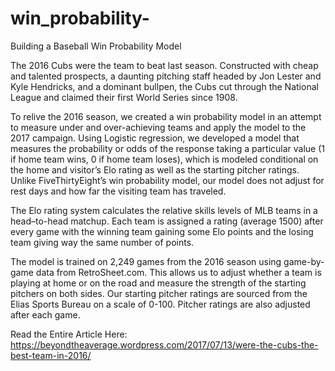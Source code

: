 # win_probability-

Building a Baseball Win Probability Model

The 2016 Cubs were the team to beat last season. Constructed with cheap and talented prospects, a daunting pitching staff headed by Jon Lester and Kyle Hendricks, and a dominant bullpen, the Cubs cut through the National League and claimed their first World Series since 1908.

To relive the 2016 season, we created a win probability model in an attempt to measure under and over-achieving teams and apply the model to the 2017 campaign. Using Logistic regression, we developed a model that measures the probability or odds of the response taking a particular value (1 if home team wins, 0 if home team loses), which is modeled conditional on the home and visitor’s Elo rating as well as the starting pitcher ratings. Unlike FiveThirtyEight’s win probability model, our model does not adjust for rest days and how far the visiting team has traveled.

The Elo rating system calculates the relative skills levels of MLB teams in a head–to-head matchup. Each team is assigned a rating (average 1500) after every game with the winning team gaining some Elo points and the losing team giving way the same number of points.

The model is trained on 2,249 games from the 2016 season using game-by-game data from RetroSheet.com. This allows us to adjust whether a team is playing at home or on the road and measure the strength of the starting pitchers on both sides. Our starting pitcher ratings are sourced from the Elias Sports Bureau on a scale of 0-100. Pitcher ratings are also adjusted after each game.


Read the Entire Article Here: https://beyondtheaverage.wordpress.com/2017/07/13/were-the-cubs-the-best-team-in-2016/
